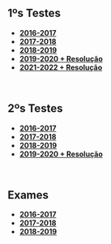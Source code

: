 ## 1ºs Testes
* [**2016-2017**](AeC-201617-Teste1.pdf)
* [**2017-2018**](AeC-201718-Teste1.pdf)
* [**2018-2019**](AeC-201819-Teste1.pdf)
* [**2019-2020 + Resolução**](AeC_1920-res1.png)
* [**2021-2022 + Resolução**](AeC_2122-res1.pdf)

<br>

## 2ºs Testes
* [**2016-2017**](AeC-201617-Teste2.pdf)
* [**2017-2018**](AeC-201718-Teste2.pdf)
* [**2018-2019**](AeC-201819-Teste2.pdf)
* [**2019-2020 + Resolução**](AeC_1920-res2.pdf)

<br>

## Exames
* [**2016-2017**](AeC-201617-Recurso.pdf)
* [**2017-2018**](AeC-201718-Exame.pdf)
* [**2018-2019**](AeC-201819-Recurso.pdf)
